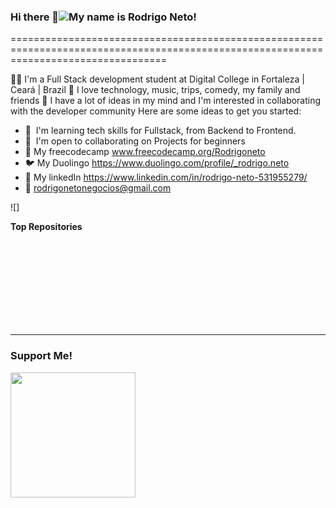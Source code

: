 ### Hi there 👋![](https://user-images.githubusercontent.com/18350557/176309783-0785949b-9127-417c-8b55-ab5a4333674e.gif)My name is Rodrigo Neto!
=======================================================================================================================================

👨‍💻 I'm a Full Stack development student at Digital College in Fortaleza | Ceará | Brazil 🤩 I love technology, music, trips, comedy, my family and friends 🤔 I have a lot of ideas in my mind and I'm interested in collaborating with the developer community
Here are some ideas to get you started:

- 🧠  I'm learning tech skills for Fullstack, from Backend to Frontend.
- 🤝  I'm open to collaborating on Projects for beginners
- 🤔 My freecodecamp www.freecodecamp.org/Rodrigoneto
- 🐦 My Duolingo https://www.duolingo.com/profile/_rodrigo.neto
- 🔗 My linkedIn https://www.linkedin.com/in/rodrigo-neto-531955279/
- 📧 rodrigonetonegocios@gmail.com

![]
<br>

<b>Top Repositories</b>



<br /><br /><br /><br /><br /><br /><br /><br />

---

### Support Me!

<a href="https://github.com/RodrigoNet0"><img src="https://tse1.mm.bing.net/th?id=OIP.qwyIB-hdpxvxzxD_M1KoVgHaD2&pid=Api&P=0&h=180" width="200" />
